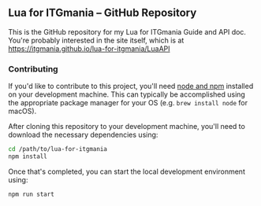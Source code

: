 ## Lua for ITGmania – GitHub Repository

This is the GitHub repository for my Lua for ITGmania Guide and API doc.  You're probably interested in the site itself, which is at <https://itgmania.github.io/lua-for-itgmania/LuaAPI>

### Contributing

If you'd like to contribute to this project, you'll need [node and npm](https://nodejs.org/en/download/package-manager/) installed on your development machine.  This can typically be accomplished using the appropriate package manager for your OS (e.g. `brew install node` for macOS).

After cloning this repository to your development machine, you'll need to download the necessary dependencies using:

```bash
cd /path/to/lua-for-itgmania
npm install
```

Once that's completed, you can start the local development environment using:

```bash
npm run start
```
